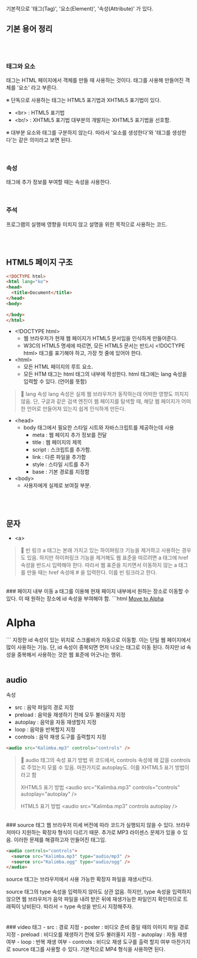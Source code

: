 기본적으로 '태그(Tag)', '요소(Element)', '속성(Attribute)' 가 있다.
<br/>

## 기본 용어 정리

<br/>
<br/>

### 태그와 요소
태그는 HTML 페이지에서 객체를 만들 때 사용하는 것이다. 태그를 사용해 만들어진 객체를 '요소' 라고 부른다.

※ 단독으로 사용하는 태그는 HTML5 표기법과 XHTML5 표기법이 있다.
- \<br> : HTML5 표기법
- \<br/> : XHTML5 표기법
대부분의 개발자는 XHTML5 표기법을 선호함.

※ 대부분 요소와 태그를 구분하지 않는다. 따라서 '요소를 생성한다'와 '태그를 생성한다'는 같은 의미라고 보면 된다.

<br/>

### 속성
태그에 추가 정보를 부여할 때는 속성을 사용한다.

<br/>

### 주석
프로그램의 실행에 영향을 미치지 않고 설명을 위한 목적으로 사용하는 코드.

<br/>
<br/>

## HTML5 페이지 구조
```html
<!DOCTYPE html>
<html lang="ko">
<head>
  <title>Document</title>
</head>
<body>
  
</body>
</html>
```
- \<!DOCTYPE html>
	- 웹 브라우저가 현재 웹 페이지가 HTML5 문서임을 인식하게 만들어준다.
	- W3C의 HTML5 명세에 따르면, 모든 HTML5 문서는 반드시 \<!DOCTYPE html> 태그를 표기해야 하고, 가장 첫 줄에 있어야 한다.
- \<html>
	- 모든 HTML 페이지의 루트 요소.
	- 모든 HTM 태그는 html 태그의 내부에 작성한다. html 태그에는 lang 속성을 입력할 수 있다. (언어를 뜻함)

>📌 lang 속성
>lang 속성은 실제 웹 브라우저가 동작하는데 어떠한 영향도 끼치지 않음. 단, 구글과 같은 검색 엔진이 웹 페이지를 탐색할 때, 해당 웹 페이지가 어떠한 언어로 만들어져 있는지 쉽게 인식하게 만든다.

- \<head>
	- body 태그에서 필요한 스타일 시트와 자바스크립트를 제공하는데 사용
		- meta : 웹 페이지 추가 정보를 전달
		- title : 웹 페이지의 제목
		- script : 스크립트를 추가함.
		- link : 다른 파일을 추가함
		- style : 스타일 시트를 추가
		- base : 기본 경로를 지정함
- \<body>
	- 사용자에게 실제로 보여질 부분.

<br/>
<br/>

## 문자
- \<a>

> 📌 빈 링크
	a 태그는 본래 가지고 있는 하이퍼링크 기능을 제거하고 사용하는 경우도 있음. 하지만 하이퍼링크 기능을 제거해도 웹 표준을 따르려면 a 태그에 href 속성을 반드시 입력해야 한다. 따라서 웹 표준을 지키면서 이동하지 않는 a 태그를 만들 때는 href 속성에 # 을 입력한다. 이를 빈 링크라고 한다.

<br/>
### 페이지 내부 이동
a 태그를 이용해 현재 페이지 내부에서 원하는 장소로 이동할 수 있다. 이 때 원하는 장소에 id 속성을 부여해야 함.
```html
<body>
	<a href="#alpha">Move to Alpha</a>
	<h1 id="alpha">Alpha</h1>
</body>
```
지정한 id 속성이 있는 위치로 스크롤바가 자동으로 이동함. 이는 단일 웹 페이지에서 많이 사용하는 기능.
단, id 속성이 중복되면 먼저 나오는 태그로 이동 된다. 하지만 id 속성을 중복해서 사용하는 것은 웹 표준에 어긋나는 행위.

<br/>
<br/>

## audio
속성
- src : 음악 파일의 경로 지정
- preload : 음악을 재생하기 전에 모두 불러울지 지정
- autoplay : 음악을 자동 재생할지 지정
- loop : 음악을 반복할지 지정
- controls : 음악 재생 도구를 출력할지 지정

```html
<audio src="Kalimba.mp3" controls="controls" />
```

> 📌 audio 태그의 속성 표기 방법
> 위 코드에서, controls 속성에 왜 값을 controls 로 주었는지 모를 수 있음. 마찬가지로 autoplay도. 이를 XHTML5 표기 방법이라고 함
> 
> XHTML5 표기 방법
> \<audio src="Kalimba.mp3" controls="controls" autoplay="autoplay" />
> 
> HTML5 표기 방법
> \<audio src="Kalimba.mp3" controls autoplay />

<br/>
### source 태그
웹 브라우저 미세 버전에 따라 코드가 실행되지 않을 수 있다. 브라우저마다 지원하는 확장자 형식이 다르기 때문. 추가로 MP3 라이센스 문제가 있을 수 있음. 이러한 문제를 해결하고자 만들어진 태그임.

```html
<audio controls="controls">
  <source src="Kalimba.mp3" type="audio/mp3" />
  <source src="Kalimba.ogg" type="audio/ogg" />
</audio>
```
source 태그는 브라우저에서 사용 가능한 확장자 파일을 재생시킨다.

source 태그의 type 속성을 입력하지 않아도 상관 없음. 하지만, type 속성을 입력하지 않으면 웹 브라우저가 음악 파일을 내려 받은 뒤에 재생가능한 파일인지 확인하므로 트래픽이 낭비된다. 따라서 ⭐️ type 속성을 반드시 지정해주자.

<br/>
### video 태그
- src : 경로 지정
- poster : 비디오 준비 중일 때의 이미지 파일 경로 지정
- preload : 비디오를 재생하기 전에 모두 불러올지 지정
- autoplay : 자동 재생 여부
- loop : 반복 재생 여부
- controls : 비디오 재생 도구를 출력 할지 여부
마찬가지로 source 태그를 사용할 수 있다. 기본적으로 MP4 형식을 사용하면 된다.